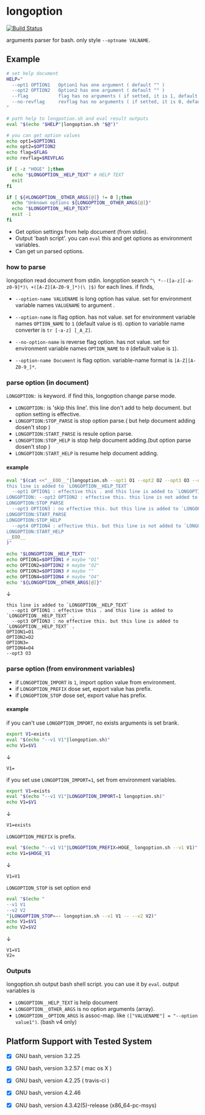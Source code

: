 longoption
==========

[![Build Status](https://travis-ci.org/team-lab/longoption.svg?branch=master)](https://travis-ci.org/team-lab/longoption)

arguments parser for bash. only style `--optname VALNAME`.

## Example
 
```bash
# set help document
HELP="
  --opt1 OPTION1   Option1 has one argument ( default "" )
  --opt2 OPTION2   Option2 has one argument ( default "" )
  --flag           flag has no arguments ( if setted, it is 1, default 0 )
  --no-revflag     revflag has no arguments ( if setted, it is 0, default 1 )
"

# path help to longpotion.sh and eval result outputs
eval "$(echo "$HELP"|longoption.sh "$@")"

# you can get option values
echo opt1=$OPTION1
echo opt2=$OPTION2
echo flag=$FLAG
echo revflag=$REVFLAG

if [ -z "HOGE" ];then
  echo "$LONGOPTION__HELP_TEXT" # HELP TEXT
  exit
fi

if [ ${#LONGOPTION__OTHER_ARGS[@]} != 0 ];then
  echo "Unknown options ${LONGOPTION__OTHER_ARGS[@]}"
  echo "$LONGOPTION__HELP_TEXT"
  exit -1
fi
```

 * Get option settings from help document (from stdin).
 * Output 'bash script'. you can `eval` this and get options as environment variables.
 * Can get un parsed options.

### how to parse

longoption read document from stdin.
longoption search `^\ *--([a-z][-a-z0-9]*)\ +([A-Z][A-Z0-9_]*)(\ |$)` for each lines.
if finds,

  * `--option-name VALUENAME` is long option has value. set for environment variable names `VALUENAME` to argument .
  * `--option-name` is flag option. has not value. set for environment variable names `OPTION_NAME` to `1` (default value is `0`). option to variable name converter is `tr [-a-z] [_A_Z]`.
  * `--no-option-name` is reverse flag option. has not value. set for environment variable names `OPTION_NAME` to `0` (default value is `1`).

  * `--option-name Document` is flag option. variable-name format is `[A-Z][A-Z0-9_]*`.

### parse option (in document)

`LONGOPTION:` is keyword. if find this, longoption change parse mode.

  * `LONGOPTION:` is 'skip this line'. this line don't add to help document. but option setting is effective.
  * `LONGOPTION:STOP_PARSE` is stop option parse.( but help document adding dosen't stop )
  * `LONGOPTION:START_PARSE` is resule option parse.
  * `LONGOPTION:STOP_HELP` is stop help document adding.(but option parse dosen't stop )
  * `LONGOPTION:START_HELP` is resume help document adding.

#### example

```bash
eval "$(cat <<"__EOO__"|longoption.sh --opt1 O1 --opt2 O2 --opt3 O3 --opt4 O4
this line is added to `LONGOPTION__HELP_TEXT`
  --opt1 OPTION1 : effective this . and this line is added to `LONGOPTION__HELP_TEXT` .
LONGOPTION: --opt2 OPTION2 : effective this. this line is not added to `LONGOPTION__HELP_TEXT` .
LONGOPTION:STOP_PARSE
  --opt3 OPTION3 : no effective this. but this line is added to `LONGOPTION__HELP_TEXT` .
LONGOPTION:START_PARSE
LONGOPTION:STOP_HELP
  --opt4 OPTION4 : effective this. but this line is not added to `LONGOPTION__HELP_TEXT` .
LONGOPTION:START_HELP
__EOO__
)"

echo "$LONGOPTION__HELP_TEXT"
echo OPTION1=$OPTION1 # maybe "O1"
echo OPTION2=$OPTION2 # maybe "O2"
echo OPTION3=$OPTION3 # maybe ""
echo OPTION4=$OPTION4 # maybe "O4"
echo "${LONGOPTION__OTHER_ARGS[@]}"
```

↓

```
this line is added to `LONGOPTION__HELP_TEXT`
  --opt1 OPTION1 : effective this . and this line is added to `LONGOPTION__HELP_TEXT` .
  --opt3 OPTION3 : no effective this. but this line is added to `LONGOPTION__HELP_TEXT` .
OPTION1=O1
OPTION2=O2
OPTION3=
OPTION4=O4
--opt3 O3
```

### parse option (from environment variables)

  * if `LONGOPTION_IMPORT` is `1`, import option value from environment.
  * if `LONGOPTION_PREFIX` dose set, export value has prefix.
  * if `LONGOPTION_STOP` dose set, export value has prefix.

#### example

if you can't use `LONGOPTION_IMPORT`, no exists arguments is set brank.

```bash
export V1=exists
eval "$(echo "--v1 V1"|longoption.sh)"
echo V1=$V1
```

↓

```
V1=
```

if you set use `LONGOPTION_IMPORT=1`, set from environment variables.

```bash
export V1=exists
eval "$(echo "--v1 V1"|LONGOPTION_IMPORT=1 longoption.sh)"
echo V1=$V1
```

↓

```
V1=exists
```

`LONGOPTION_PREFIX` is prefix.

```bash
eval "$(echo "--v1 V1"|LONGOPTION_PREFIX=HOGE_ longoption.sh --v1 V1)"
echo V1=$HOGE_V1
```

↓

```
V1=V1
```

`LONGOPTION_STOP` is set option end

```bash
eval "$(echo "
--v1 V1
--v2 V2
"|LONGOPTION_STOP=-- longoption.sh --v1 V1 -- --v2 V2)"
echo V1=$V1
echo V2=$V2
```

↓

```
V1=V1
V2=
```


### Outputs

longoption.sh output bash shell script. you can use it by `eval`.
output variables is

 * `LONGOPTION__HELP_TEXT` is help document
 * `LONGOPTION__OTHER_ARGS` is no option arguments (array).
 * `LONGOPTION__OPTION_ARGS` is assoc-map. like `(["VALUENAME"] = "--option value1")`. (bash v4 only)


Platform Support with Tested System
-----------------------------------

 * [x] GNU bash, version 3.2.25
 * [x] GNU bash, version 3.2.57 ( mac os X )
 * [x] GNU bash, version 4.2.25 ( travis-ci )
 * [x] GNU bash, version 4.2.46
 * [x] GNU bash, version 4.3.42(5)-release (x86_64-pc-msys)

